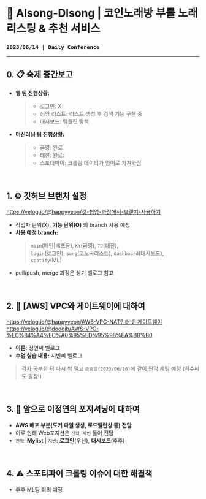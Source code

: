 # 🎤 Alsong-Dlsong | 코인노래방 부를 노래 리스팅 & 추천 서비스
  ### `2023/06/14 | Daily Conference`
---

## 0. 📋 숙제 중간보고

- **웹 팀 진행상황:**
    >- 로그인: X
    >- 싱잉 리스트: 리스트 생성 후 검색 기능 구현 중
    >- 대시보드: 템플릿 탐색

- **머신러닝 팀 진행상황:**
    >- 금영: 완료
    >- 태진: 완료:
    >- 스포티파이: 크롤링 데이터가 영어로 가져와짐
<br>

## 1. ⚙️ 깃허브 브랜치 설정

https://velog.io/@happyyeon/깃-협업-과정에서-브랜치-사용하기

- 작업자 단위(X), **기능 단위(O)** 의 branch 사용 예정
- **사용 예정 branch:**   
    > `main`(메인|배포용), `KY`(금영), `TJ`(태진),   
    > `login`(로그인), `song`(코노곡리스트), `dashboard`(대시보드),   
    > `spotify`(ML)   
- pull/push, merge 과정은 상기 벨로그 참고
<br>

## 2. 🚪 [AWS] VPC와 게이트웨이에 대하여

https://velog.io/@happyyeon/AWS-VPC-NAT인터넷-게이트웨이   
https://velog.io/@doodjb/AWS-VPC-%EC%84%A4%EC%A0%95%ED%95%98%EA%B8%B0

- **이론:** 정연씨 벨로그
- **수업 실습 내용:** 지빈씨 벨로그
   
> 각자 공부한 뒤 다시 싹 밀고 `금요일(2023/06/16)`에 같이 찐막 세팅 예정 (희수씨도 필참!)

<br>

## 3. 🤔 앞으로 이정연의 포지셔닝에 대하여
 - **AWS 배포 부분(도커 파일 생성, 로드밸런싱 등) 전담**
 - 이로 인해 Web포지션은 `진혁`, `지빈` 둘이 전담
 - `진혁`: **Mylist** | `지빈`: **로그인**(우선), **대시보드**(추후)
<br>

## 4. ⚠️ 스포티파이 크롤링 이슈에 대한 해결책
- 추후 ML팀 회의 예정

